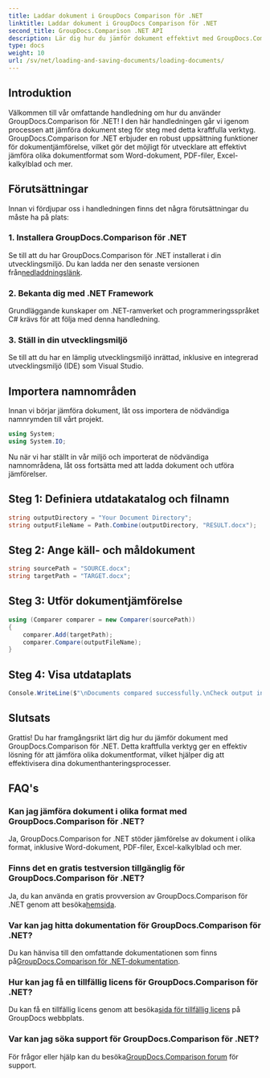 ```yaml
---
title: Laddar dokument i GroupDocs Comparison för .NET
linktitle: Laddar dokument i GroupDocs Comparison för .NET
second_title: GroupDocs.Comparison .NET API
description: Lär dig hur du jämför dokument effektivt med GroupDocs.Comparison för .NET. Effektivisera dina dokumenthanteringsprocesser.
type: docs
weight: 10
url: /sv/net/loading-and-saving-documents/loading-documents/
---
```

## Introduktion
Välkommen till vår omfattande handledning om hur du använder GroupDocs.Comparison för .NET! I den här handledningen går vi igenom processen att jämföra dokument steg för steg med detta kraftfulla verktyg. GroupDocs.Comparison for .NET erbjuder en robust uppsättning funktioner för dokumentjämförelse, vilket gör det möjligt för utvecklare att effektivt jämföra olika dokumentformat som Word-dokument, PDF-filer, Excel-kalkylblad och mer.
## Förutsättningar
Innan vi fördjupar oss i handledningen finns det några förutsättningar du måste ha på plats:
### 1. Installera GroupDocs.Comparison för .NET
 Se till att du har GroupDocs.Comparison för .NET installerat i din utvecklingsmiljö. Du kan ladda ner den senaste versionen från[nedladdningslänk](https://releases.groupdocs.com/comparison/net/).
### 2. Bekanta dig med .NET Framework
Grundläggande kunskaper om .NET-ramverket och programmeringsspråket C# krävs för att följa med denna handledning.
### 3. Ställ in din utvecklingsmiljö
Se till att du har en lämplig utvecklingsmiljö inrättad, inklusive en integrerad utvecklingsmiljö (IDE) som Visual Studio.

## Importera namnområden
Innan vi börjar jämföra dokument, låt oss importera de nödvändiga namnrymden till vårt projekt.

```csharp
using System;
using System.IO;
```

Nu när vi har ställt in vår miljö och importerat de nödvändiga namnområdena, låt oss fortsätta med att ladda dokument och utföra jämförelser.
## Steg 1: Definiera utdatakatalog och filnamn
```csharp
string outputDirectory = "Your Document Directory";
string outputFileName = Path.Combine(outputDirectory, "RESULT.docx");
```
## Steg 2: Ange käll- och måldokument
```csharp
string sourcePath = "SOURCE.docx";
string targetPath = "TARGET.docx";
```
## Steg 3: Utför dokumentjämförelse
```csharp
using (Comparer comparer = new Comparer(sourcePath))
{
    comparer.Add(targetPath);
    comparer.Compare(outputFileName);
}
```
## Steg 4: Visa utdataplats
```csharp
Console.WriteLine($"\nDocuments compared successfully.\nCheck output in {outputDirectory}.");
```

## Slutsats
Grattis! Du har framgångsrikt lärt dig hur du jämför dokument med GroupDocs.Comparison för .NET. Detta kraftfulla verktyg ger en effektiv lösning för att jämföra olika dokumentformat, vilket hjälper dig att effektivisera dina dokumenthanteringsprocesser.
## FAQ's
### Kan jag jämföra dokument i olika format med GroupDocs.Comparison för .NET?
Ja, GroupDocs.Comparison for .NET stöder jämförelse av dokument i olika format, inklusive Word-dokument, PDF-filer, Excel-kalkylblad och mer.
### Finns det en gratis testversion tillgänglig för GroupDocs.Comparison för .NET?
 Ja, du kan använda en gratis provversion av GroupDocs.Comparison för .NET genom att besöka[hemsida](https://releases.groupdocs.com/).
### Var kan jag hitta dokumentation för GroupDocs.Comparison för .NET?
 Du kan hänvisa till den omfattande dokumentationen som finns på[GroupDocs.Comparison för .NET-dokumentation](https://reference.groupdocs.com/comparison/net/).
### Hur kan jag få en tillfällig licens för GroupDocs.Comparison för .NET?
 Du kan få en tillfällig licens genom att besöka[sida för tillfällig licens](https://purchase.groupdocs.com/temporary-license/) på GroupDocs webbplats.
### Var kan jag söka support för GroupDocs.Comparison för .NET?
 För frågor eller hjälp kan du besöka[GroupDocs.Comparison forum](https://forum.groupdocs.com/c/comparison/12) för support.